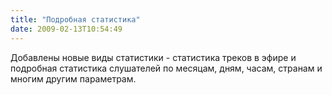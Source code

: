 ```yaml
---
title: "Подробная статистика"
date: 2009-02-13T10:54:49
---
```


Добавлены новые виды статистики - статистика треков в эфире и подробная статистика слушателей по месяцам, дням, часам, странам и многим другим параметрам.
